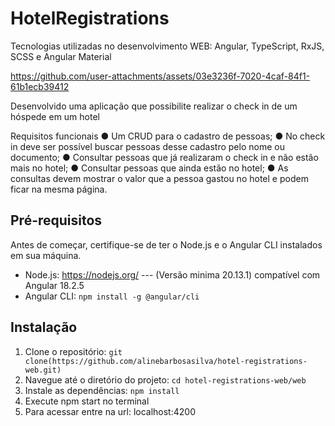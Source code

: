 # HotelRegistrations

Tecnologias utilizadas no desenvolvimento WEB: Angular, TypeScript, RxJS, SCSS e Angular Material

https://github.com/user-attachments/assets/03e3236f-7020-4caf-84f1-61b1ecb39412


Desenvolvido uma aplicação que possibilite realizar o check in de um hóspede em um hotel 

Requisitos funcionais 
● Um CRUD para o cadastro de pessoas; 
● No check in deve ser possível buscar pessoas desse cadastro pelo nome ou 
documento; 
● Consultar pessoas que já realizaram o check in e não estão mais no hotel; 
● Consultar pessoas que ainda estão no hotel; 
● As consultas devem mostrar o valor que a pessoa gastou no hotel e podem ficar na 
mesma página.

## Pré-requisitos

Antes de começar, certifique-se de ter o Node.js e o Angular CLI instalados em sua máquina.

- Node.js: https://nodejs.org/  --- (Versão minima 20.13.1) compatível com Angular 18.2.5
- Angular CLI: `npm install -g @angular/cli`

## Instalação

1. Clone o repositório: `git clone(https://github.com/alinebarbosasilva/hotel-registrations-web.git)`
2. Navegue até o diretório do projeto: `cd hotel-registrations-web/web`
3. Instale as dependências: `npm install`
4. Execute npm start no terminal
5. Para acessar entre na url: localhost:4200

